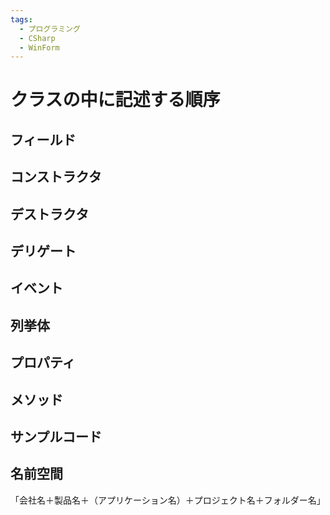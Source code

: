 ```yaml
---
tags:
  - プログラミング
  - CSharp
  - WinForm
---
```

# クラスの中に記述する順序

## フィールド

## コンストラクタ

## デストラクタ

## デリゲート

## イベント

## 列挙体

## プロパティ

## メソッド

## サンプルコード

## 名前空間

「会社名＋製品名＋（アプリケーション名）＋プロジェクト名＋フォルダー名」